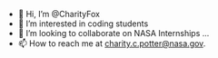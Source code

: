 - 👋 Hi, I’m @CharityFox
- 👀 I’m interested in coding students 
- 💞️ I’m looking to collaborate on NASA Internships ...
- 📫 How to reach me at charity.c.potter@nasa.gov.

<!---
CharityFox/CharityFox is a ✨ special ✨ repository because its `README.md` (this file) appears on your GitHub profile.
You can click the Preview link to take a look at your changes.
--->

